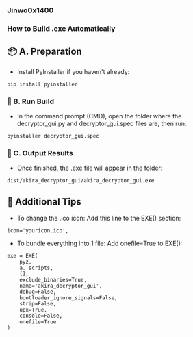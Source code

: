 ### Jinwo0x1400 ###

### How to Build .exe Automatically
## 📦 A. Preparation
- Install PyInstaller if you haven't already:
```
pip install pyinstaller
```

### 🚀 B. Run Build
- In the command prompt (CMD), open the folder where the decryptor_gui.py and decryptor_gui.spec files are, then run:
```
pyinstaller decryptor_gui.spec
```

### 📁 C. Output Results
- Once finished, the .exe file will appear in the folder:
```
dist/akira_decryptor_gui/akira_decryptor_gui.exe
```

## 📝 Additional Tips
- To change the .ico icon:
Add this line to the EXE() section:
```
icon='youricon.ico',
```

- To bundle everything into 1 file:
Add onefile=True to EXE():
```
exe = EXE(
    pyz,
    a. scripts,
    [],
    exclude_binaries=True,
    name='akira_decryptor_gui',
    debug=False,
    bootloader_ignore_signals=False,
    strip=False,
    upx=True,
    console=False,
    onefile=True
)
```
